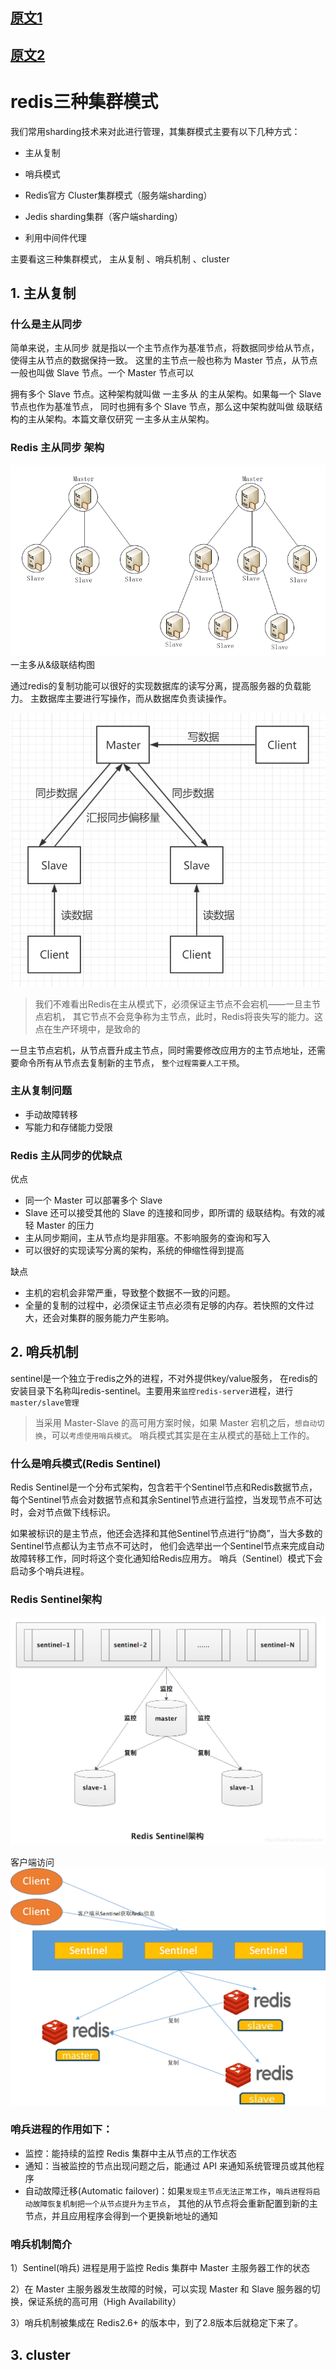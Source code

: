 
## [原文1](https://phachon.com/redis/redis-1.html)

## [原文2](http://kwin.xyz/passages/Tools/Redis/Redis-Sentinel/)

# redis三种集群模式

我们常用sharding技术来对此进行管理，其集群模式主要有以下几种方式：

- 主从复制
- 哨兵模式
- Redis官方 Cluster集群模式（服务端sharding）

- Jedis sharding集群（客户端sharding）
- 利用中间件代理

主要看这三种集群模式， 主从复制 、哨兵机制 、cluster   


## 1. 主从复制

### 什么是主从同步 
简单来说，主从同步 就是指以一个主节点作为基准节点，将数据同步给从节点，使得主从节点的数据保持一致。
这里的主节点一般也称为 Master 节点，从节点一般也叫做 Slave 节点。一个 Master 节点可以

拥有多个 Slave 节点。这种架构就叫做 一主多从 的主从架构。如果每一个 Slave 节点也作为基准节点，
同时也拥有多个 Slave 节点，那么这中架构就叫做 级联结构的主从架构。本篇文章仅研究 一主多从主从架构。

### Redis 主从同步 架构
![](../../../images/redis/cluster/redis_master_slave_01.png)
一主多从&级联结构图

通过redis的复制功能可以很好的实现数据库的读写分离，提高服务器的负载能力。
主数据库主要进行写操作，而从数据库负责读操作。

![](../../../images/redis/cluster/redis_master_slave_02.png)

> 我们不难看出Redis在主从模式下，必须保证主节点不会宕机——一旦主节点宕机，
其它节点不会竞争称为主节点，此时，Redis将丧失写的能力。这点在生产环境中，是致命的

一旦主节点宕机，从节点晋升成主节点，同时需要修改应用方的主节点地址，还需要命令所有从节点去复制新的主节点，
`整个过程需要人工干预`。

### 主从复制问题
- 手动故障转移
- 写能力和存储能力受限

### Redis 主从同步的优缺点
优点
- 同一个 Master 可以部署多个 Slave
- Slave 还可以接受其他的 Slave 的连接和同步，即所谓的 级联结构。有效的减轻 Master 的压力
- 主从同步期间，主从节点均是非阻塞。不影响服务的查询和写入
- 可以很好的实现读写分离的架构，系统的伸缩性得到提高

缺点
- 主机的宕机会非常严重，导致整个数据不一致的问题。
- 全量的复制的过程中，必须保证主节点必须有足够的内存。若快照的文件过大，还会对集群的服务能力产生影响。

## 2. 哨兵机制

sentinel是一个独立于redis之外的进程，不对外提供key/value服务，
在redis的安装目录下名称叫redis-sentinel。主要用来`监控redis-server`进程，进行`master/slave管理`

> 当采用 Master-Slave 的高可用方案时候，如果 Master 宕机之后，`想自动切换`，可以`考虑使用哨兵模式`。
哨兵模式其实是在主从模式的基础上工作的。

###  什么是哨兵模式(Redis Sentinel)

Redis Sentinel是一个分布式架构，包含若干个Sentinel节点和Redis数据节点，
每个Sentinel节点会对数据节点和其余Sentinel节点进行监控，当发现节点不可达时，会对节点做下线标识。

如果被标识的是主节点，他还会选择和其他Sentinel节点进行“协商”，当大多数的Sentinel节点都认为主节点不可达时，
他们会选举出一个Sentinel节点来完成自动故障转移工作，同时将这个变化通知给Redis应用方。
哨兵（Sentinel）模式下会启动多个哨兵进程。

### Redis Sentinel架构
![](../../../images/redis/cluster/redis_sentinel_01.png)

客户端访问
![](../../../images/redis/cluster/redis_sentinel_03.png)
 
### 哨兵进程的作用如下：
 
- 监控：能持续的监控 Redis 集群中主从节点的工作状态
- 通知：当被监控的节点出现问题之后，能通过 API 来通知系统管理员或其他程序
- 自动故障迁移(Automatic failover)：如果`发现主节点无法正常工作`，`哨兵进程将启动故障恢复机制把一个从节点提升为主节点`，
其他的从节点将会重新配置到新的主节点，并且应用程序会得到一个更换新地址的通知

### 哨兵机制简介

1）Sentinel(哨兵) 进程是用于监控 Redis 集群中 Master 主服务器工作的状态

2）在 Master 主服务器发生故障的时候，可以实现 Master 和 Slave 服务器的切换，保证系统的高可用（High Availability）

3）哨兵机制被集成在 Redis2.6+ 的版本中，到了2.8版本后就稳定下来了。

## 3. cluster
 
